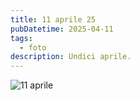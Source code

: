```yaml
---
title: 11 aprile 25
pubDatetime: 2025-04-11
tags:
  - foto
description: Undici aprile.
---
```


![11 aprile](/images/110425.jpg)
